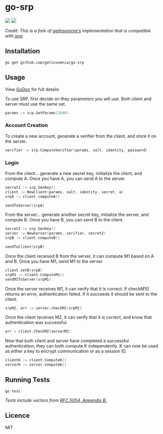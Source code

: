 # go-srp 
[![](https://api.travis-ci.org/getinsomnia/go-srp.svg)](https://travis-ci.org/getinsomnia/go-srp)
[![](https://img.shields.io/badge/godoc-reference-blue.svg)](https://godoc.org/github.com/getinsomnia/go-srp)

_Credit: This is a fork of [getinsomnia's](https://github.com/getinsomnia/go-srp) implementation that is compatible with [jsrp](https://github.com/alax/jsrp)._

## Installation

```
go get github.com/getinsomnia/go-srp
```

## Usage

View [GoDoc](https://godoc.org/github.com/getinsomnia/go-srp) for full details

To use SRP, first decide on they parameters you will use. Both client and server must
use the same set.

```go
params := srp.GetParams(2048)
```

### Account Creation

To create a new account, generate a verifier from the client, and store it
on the server.

```go
verifier := srp.ComputeVerifier(params, salt, identity, password)
```

### Login

From the client... generate a new secret key, initialize the client, and compute A.
Once you have A, you can send A to the server.

```go
secret1 := srp.GenKey()
client := NewClient(params, salt, identity, secret, a)
srpA := client.computeA()

sendToServer(srpA)
```

From the server... generate another secret key, initialize the server, and compute B.
Once you have B, you can send B to the client.

```go
secret2 := srp.GenKey()
server := NewServer(params, verifier, secret2)
srpB := client.computeB()

sendToClient(srpB)
```

Once the client received B from the server, it can compute M1 based on A and B.
Once you have M1, send M1 to the server.

```go
client.setB(srpB)
srpM1 := client.ComputeM1()
sendM1ToServer(srpM1)
```

Once the server receives M1, it can verify that it is correct. If checkM1() returns
an error, authentication failed. If it succeeds it should be sent to the client.

```go
srpM2, err := server.checkM1(srpM1)
```

Once the client receives M2, it can verify that it is correct, and know that authentication
was successful.

```go
err = client.CheckM2(serverM2)
````

Now that both client and server have completed a successful authentication, they can
both compute K independently. K can now be used as either a key to encrypt communication
or as a session ID.

```go
clientK := client.ComputeK()
serverK := server.ComputeK()
```

## Running Tests

```
go test
```

_Tests include vectors from 
[RFC 5054, Appendix B.](https://tools.ietf.org/html/rfc5054#appendix-B)_


## Licence

MIT
